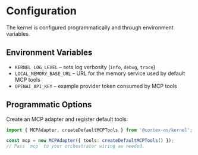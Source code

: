 # Configuration

The kernel is configured programmatically and through environment variables.

## Environment Variables

- `KERNEL_LOG_LEVEL` – sets log verbosity (`info`, `debug`, `trace`)
- `LOCAL_MEMORY_BASE_URL` – URL for the memory service used by default MCP tools
- `OPENAI_API_KEY` – example provider token consumed by MCP tools

## Programmatic Options

Create an MCP adapter and register default tools:

```ts
import { MCPAdapter, createDefaultMCPTools } from '@cortex-os/kernel';

const mcp = new MCPAdapter({ tools: createDefaultMCPTools() });
// Pass `mcp` to your orchestrator wiring as needed.
```

